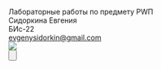 ﻿Лабораторные работы по предмету РWП <br />
Сидоркина Евгения <br />
БИс-22 <br />
evgenysidorkin@gmail.com <br />
<img src="https://encrypted-tbn0.gstatic.com/images?q=tbn:ANd9GcQYKjGCCAAMNX-M2o-L3Q1sNCM3X015G8eTV3nk-UWQ86dB2u94hcPIEHI"> <br />
﻿<input type="button" name="input" size="16" class="display">
